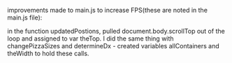 improvements made to main.js to increase FPS(these are noted in the main.js file):

in the function updatedPostions, pulled document.body.scrollTop out of the loop and assigned to var theTop.
I did the same thing with changePizzaSizes and determineDx - created variables allContainers and theWidth to hold these calls.